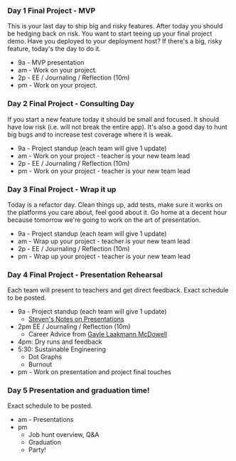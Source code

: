 ### Day 1 Final Project - MVP

This is your last day to ship big and risky features.  After today you should
be hedging back on risk. You want to start teeing up your final project demo.
Have you deployed to your deployment host?  If there's a big, risky feature,
today's the day to do it.

- 9a - MVP presentation
- am - Work on your project.
- 2p - EE / Journaling / Reflection (10m)
- pm - Work on your project.

### Day 2 Final Project - Consulting Day

If you start a new feature today it should be small and focused.  It should
have low risk (i.e. will not break the entire app).  It's also a good day to
hunt big bugs and to increase test coverage where it is weak.

- 9a - Project standup (each team will give 1 update)
- am - Work on your project - teacher is your new team lead
- 2p - EE / Journaling / Reflection (10m)
- pm - Work on your project - teacher is your new team lead

### Day 3 Final Project - Wrap it up

Today is a refactor day.  Clean things up, add tests, make sure it works on the
platforms you care about, feel good about it.  Go home at a decent hour because
tomorrow we're going to work on the art of presentation.

- 9a - Project standup (each team will give 1 update)
- am - Wrap up your project - teacher is your new team lead
- 2p - EE / Journaling / Reflection (10m)
- pm - Wrap up your project - teacher is your new team lead


### Day 4 Final Project - Presentation Rehearsal
Each team will present to teachers and get direct feedback. Exact schedule to be posted.

- 9a - Project standup (each team will give 1 update)
  - [Steven's Notes on Presentations](./discussions/sgharms-presentation-notes.md)
- 2pm EE / Journaling / Reflection (10m)
  - Career Advice from [Gayle Laakmann McDowell](http://www.quora.com/What-are-the-top-10-pieces-of-career-advice-Gayle-Laakmann-McDowell-would-give-to-future-software-engineers/answer/Gayle-Laakmann-McDowell)
- 4pm:  Dry runs and feedback
- 5:30: Sustainable Engineering
    * Dot Graphs
    * Burnout
- pm - Work on presentation and project final touches

### Day 5 Presentation and graduation time!
Exact schedule to be posted.

- am - Presentations
- pm
  - Job hunt overview, Q&A
  - Graduation
  - Party!
